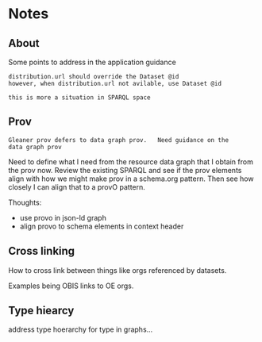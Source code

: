 #  Notes

## About

Some points to address in the application guidance

```
distribution.url should override the Dataset @id
however, when distribution.url not avilable, use Dataset @id

this is more a situation in SPARQL space

```


## Prov

```
Gleaner prov defers to data graph prov.   Need guidance on the 
data graph prov
```

Need to define what I need from the resource data graph that I 
obtain from the prov now.   Review the existing SPARQL and 
see if the prov elements align with how we might make prov
in a schema.org pattern.  Then see how closely I can align that
to a provO pattern.  

Thoughts:

* use provo in json-ld graph
* align provo to schema elements in context header



## Cross linking

How to cross link between things like orgs referenced by datasets.

Examples being OBIS links to OE orgs.  


## Type hiearcy

address type hoerarchy for type in graphs...


